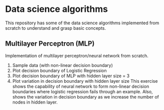 # Data science algorithms
This repository has some of the data science algorithms implemented from scratch to understand and grasp basic concepts.

## Multilayer Perceptron (MLP)
Implementation of multilayer perceptron/neural network from scratch.
1. Sample data (with non-linear decision boundary) 
2. Plot decision boundary of Logistic Regression
3. Plot decision boundary of MLP with hidden layer size = 3
4. Plot variation in decision boundary with hidden layer size
This exercise shows the capability of neural network to form non-linear decision boundaries where logistic regression fails through an example. Also, shows the variation in decision boundary as we increase the number of nodes in hidden layer.
